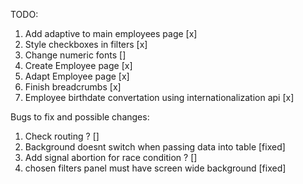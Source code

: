 TODO:

1. Add adaptive to main employees page [x]
2. Style checkboxes in filters [x]
3. Change numeric fonts []
4. Create Employee page [x]
5. Adapt Employee page [x]
6. Finish breadcrumbs [x]
7. Employee birthdate convertation using internationalization api [x]

Bugs to fix and possible changes:

1. Check routing ? []
2. Background doesnt switch when passing data into table [fixed]
3. Add signal abortion for race condition ? []
4. chosen filters panel must have screen wide background [fixed]
